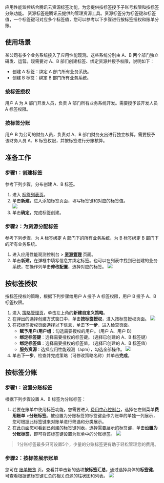 应用性能监控结合腾讯云资源标签功能，为您提供按标签授予子账号权限和按标签分账功能。
资源标签是腾讯云提供的管理资源工具。资源标签分为标签键和标签值，一个标签键可对应多个标签值，您可以参考以下步骤进行按标签授权和账单分账。

## 使用场景
某公司有多个业务系统接入了应用性能观测。这些系统分别由 A、B 两个部门独立研发、运营。现需要对 A、B 部们创建标签、绑定资源并授予权限，说明如下：

- 创建 A 标签：绑定 A 部门所有业务系统。
- 创建 B 标签：绑定 B 部门所有业务系统。


### 按标签授权
用户 A 为 A 部门开发人员，负责 A 部门所有业务系统开发。需要授予该开发人员 A 标签权限。

### 按标签分账
用户 B 为公司的财务人员，负责对 A、B 部门财务支出进行独立核算。需要授予该财务人员 A、B 标签权限，并按标签进行分账核算。


## 准备工作

### 步骤1：创建标签
参考下列步骤，分布创建 A、B 标签。

1. 进入 [标签列表页](https://console.cloud.tencent.com/tag/taglist)。
2. 单击**新建**，进入添加标签页面，填写标签键和对应的标签值。  
	 ![](https://main.qcloudimg.com/raw/f90447eadac69660ceb355dd57b5fd32.jpg)
3. 单击**确定**，完成标签创建。


### 步骤2：为资源分配标签
参考下列步骤，为 A 标签绑定 A 部门下的所有业务系统，为 B 标签绑定 B 部门下的所有业务系统。
1. 进入应用性能观测控制台 > [**资源管理**](https://console.cloud.tencent.com/apm/monitor/team) 页面。
2. 单击**新建**，在弹框中填写信息并绑定标签。也可以在列表中找到已创建的业务系统，在操作列单击**修改配置**，选择对应的标签。
![](https://main.qcloudimg.com/raw/9412771d9eb79865ba3bffcc7049b151.png)

## 按标签授权
按标签授权的策略，根据下列步骤给用户 A 授予 A 标签权限，用户 B 授予 A、B 标签权限。

1. 进入 [策略管理页](https://console.cloud.tencent.com/cam/policy)，单击左上角的**新建自定义策略**。
2. 在弹出的选择创建方式窗口中，单击**按标签授权**，进入按标签授权页面。
   ![](https://main.qcloudimg.com/raw/94c8d429b7cdb878f46f3d6ab3f6d429.png)
3. 在按标签授权页面选择以下信息，单击**下一步**，进入检查页面。
	- **赋予用户/用户组**：勾选需要授权的用户。（用户 A、用户 B）
	- **绑定标签键**：选择需要授权的标签键。（选择已创建的 A、B 标签键）
	- **绑定标签值**：选择需要授权的标签值。（选择已创建的 A、B 标签值）
	- **服务资源**：选择应用性能观测（apm），勾选全部操作。
![](https://main.qcloudimg.com/raw/11c19ec8ff759bbcbba9e2646fc9a393.png)
4. 单击**下一步**，检查并完成策略（可修改策略名称）并单击**完成**。

## 按标签分账
### 步骤1：设置分账标签
根据下列步骤设置 A、B 标签为分账标签：
1. 若要在账单中使用标签功能，您需要进入 [费用中心控制台](https://console.cloud.tencent.com/expense)，选择在左侧菜单**费用账单** >**分账标签**。被设置为分账标签的标签键会作为账单的单独一列展示，您可根据此标签键来对账单进行筛选和分类展示。
2. 在此页面您可看到已创建的标签键列表，选择需要展示的标签键，单击**设置为分账标签**，即可将该标签键设置为账单中的分账标签。
  ![](https://main.qcloudimg.com/raw/6aeee9e6c7f3a0d7db5ecd7164af2def.png)

> ?分账标签最多只可设置5个，少量的分账标签更有助于轻松管理您的费用。

### 步骤2：按标签展示账单

您可在 [账单概览](https://console.cloud.tencent.com/expense/bill/overview) 页，查看并单击新的选项**按标签汇总**，通过选择具体的**标签键**，可查看根据该标签键汇总的相关资源的柱状图和列表。
![](https://main.qcloudimg.com/raw/dd5082a91be54f9e7798e76cacab9542.png)


